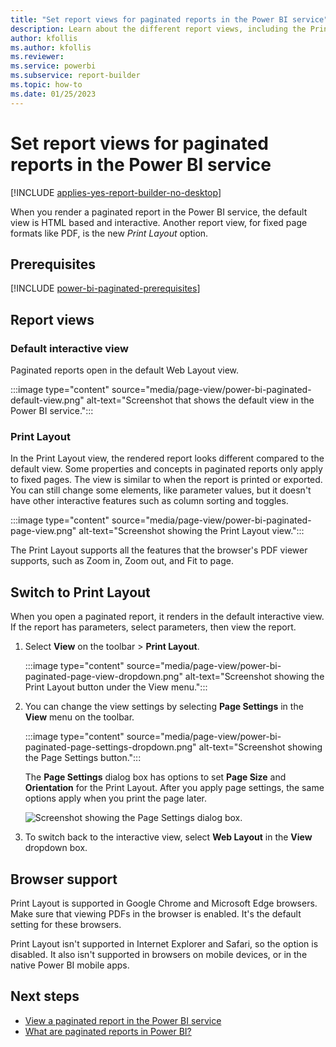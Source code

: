 ```yaml
---
title: "Set report views for paginated reports in the Power BI service"
description: Learn about the different report views, including the Print Layout view, available for paginated reports in the Power BI service.
author: kfollis
ms.author: kfollis
ms.reviewer:
ms.service: powerbi
ms.subservice: report-builder
ms.topic: how-to
ms.date: 01/25/2023
---
```


# Set report views for paginated reports in the Power BI service

[!INCLUDE [applies-yes-report-builder-no-desktop](../includes/applies-yes-report-builder-no-desktop.md)]

When you render a paginated report in the Power BI service, the default view is HTML based and interactive. Another report view, for fixed page formats like PDF, is the new *Print Layout* option.

## Prerequisites 

[!INCLUDE [power-bi-paginated-prerequisites](../includes/power-bi-paginated-prerequisites.md)]

## Report views

### Default interactive view

Paginated reports open in the default Web Layout view.

:::image type="content" source="media/page-view/power-bi-paginated-default-view.png" alt-text="Screenshot that shows the default view in the Power BI service.":::

### Print Layout

In the Print Layout view, the rendered report looks different compared to the default view. Some properties and concepts in paginated reports only apply to fixed pages. The view is similar to when the report is printed or exported. You can still change some elements, like parameter values, but it doesn't have other interactive features such as column sorting and toggles.

:::image type="content" source="media/page-view/power-bi-paginated-page-view.png" alt-text="Screenshot showing the Print Layout view.":::

The Print Layout supports all the features that the browser's PDF viewer supports, such as Zoom in, Zoom out, and Fit to page.

## Switch to Print Layout

When you open a paginated report, it renders in the default interactive view. If the report has parameters, select parameters, then view the report.

1. Select **View** on the toolbar > **Print Layout**.

    :::image type="content" source="media/page-view/power-bi-paginated-page-view-dropdown.png" alt-text="Screenshot showing the Print Layout button under the View menu.":::

2. You can change the view settings by selecting **Page Settings** in the **View** menu on the toolbar. 

    :::image type="content" source="media/page-view/power-bi-paginated-page-settings-dropdown.png" alt-text="Screenshot showing the Page Settings button.":::

    The **Page Settings** dialog box has options to set **Page Size** and **Orientation** for the Print Layout. After you apply page settings, the same options apply when you print the page later.
   
    ![Screenshot showing the Page Settings dialog box.](media/page-view/power-bi-paginated-page-settings-dialog.png)

3. To switch back to the interactive view, select **Web Layout** in the **View** dropdown box.

## Browser support

Print Layout is supported in Google Chrome and Microsoft Edge browsers. Make sure that viewing PDFs in the browser is enabled. It's the default setting for these browsers.

Print Layout isn't supported in Internet Explorer and Safari, so the option is disabled. It also isn't supported in browsers on mobile devices, or in the native Power BI mobile apps.  


## Next steps

- [View a paginated report in the Power BI service](../consumer/paginated-reports-view-power-bi-service.md)
- [What are paginated reports in Power BI?](paginated-reports-report-builder-power-bi.md)
